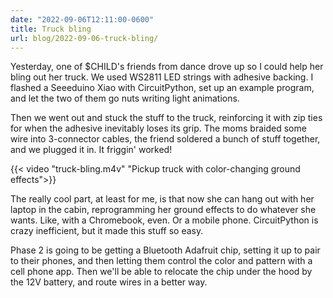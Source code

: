 ```yaml
---
date: "2022-09-06T12:11:00-0600"
title: Truck bling
url: blog/2022-09-06-truck-bling/
---
```


Yesterday,
one of $CHILD's friends from dance drove up so I could help her bling out her truck.
We used WS2811 LED strings with adhesive backing.
I flashed a Seeeduino Xiao with CircuitPython,
set up an example program,
and let the two of them go nuts writing light animations.

Then we went out and stuck the stuff to the truck,
reinforcing it with zip ties for when the adhesive inevitably loses its grip.
The moms braided some wire into 3-connector cables,
the friend soldered a bunch of stuff together,
and we plugged it in.
It friggin' worked!

{{< video "truck-bling.m4v" "Pickup truck with color-changing ground effects">}}

The really cool part, at least for me,
is that now she can hang out with her laptop in the cabin,
reprogramming her ground effects to do whatever she wants.
Like, with a Chromebook, even.
Or a mobile phone.
CircuitPython is crazy inefficient,
but it made this stuff so easy.

Phase 2 is going to be getting a Bluetooth Adafruit chip,
setting it up to pair to their phones,
and then letting them control the color and pattern with a cell phone app.
Then we'll be able to relocate the chip under the hood by the 12V battery,
and route wires in a better way.
